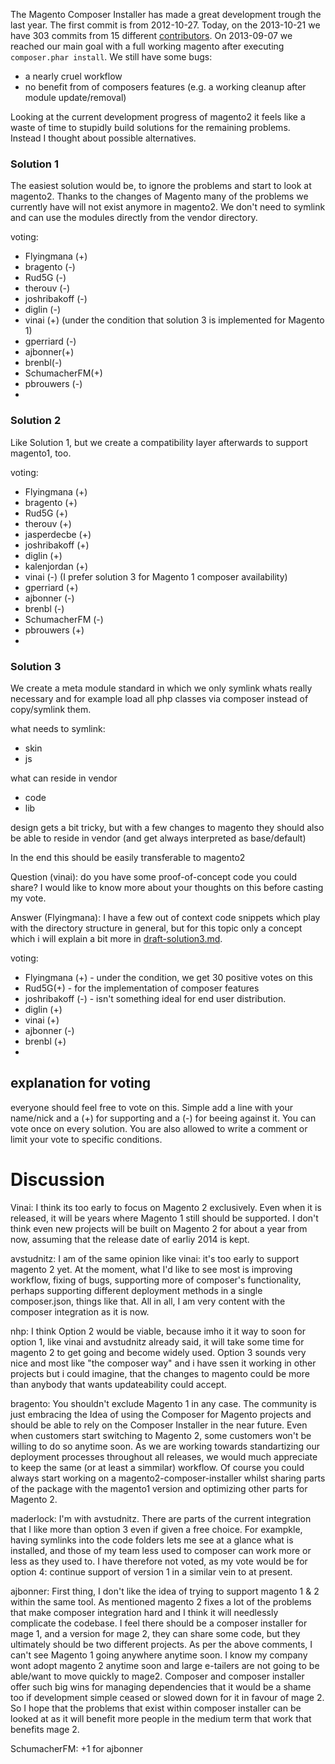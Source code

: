 The Magento Composer Installer has made a great development trough the last year.
The first commit is from 2012-10-27. Today, on the 2013-10-21 we have 303 commits from 15 different [contributors](https://github.com/magento-hackathon/magento-composer-installer/graphs/contributors).
On 2013-09-07 we reached our main goal with a full working magento after executing ```composer.phar install```.
We still have some bugs:
* a nearly cruel workflow
* no benefit from of composers features (e.g. a working cleanup after module update/removal)


Looking at the current development progress of magento2 it feels like a waste of time to stupidly build solutions for the
remaining problems.  
Instead I thought about possible alternatives.


### Solution 1

The easiest solution would be, to ignore the problems and start to look at magento2.
Thanks to the changes of Magento many of the problems we currently have will not exist anymore in magento2.
We don't need to symlink and can use the modules directly from the vendor directory.


voting:

* Flyingmana (+)
* bragento (-)
* Rud5G (-)
* therouv (-)
* joshribakoff (-)
* diglin (-)
* vinai (+) (under the condition that solution 3 is implemented for Magento 1)
* gperriard (-)
* ajbonner(+)
* brenbl(-)
* SchumacherFM(+)
* pbrouwers (-)
*

### Solution 2

Like Solution 1, but we create a compatibility layer afterwards to support magento1, too.


voting:

* Flyingmana (+)
* bragento (+)
* Rud5G (+)
* therouv (+)
* jasperdecbe (+)
* joshribakoff (+)
* diglin (+)
* kalenjordan (+)
* vinai (-) (I prefer solution 3 for Magento 1 composer availability)
* gperriard (+)
* ajbonner (-)
* brenbl (-)
* SchumacherFM (-)
* pbrouwers (+)
*

### Solution 3

We create a meta module standard in which we only symlink whats really necessary and for example load all php
classes via composer instead of copy/symlink them.

what needs to symlink:

* skin
* js

what can reside in vendor

* code 
* lib

design gets a bit tricky, but with a few changes to magento they should also be able to reside in vendor 
(and get always interpreted as base/default)

In the end this should be easily transferable to magento2

Question (vinai): do you have some proof-of-concept code you could share? I would like to know more about your thoughts on this before casting my vote.

Answer (Flyingmana): 
I have a few out of context code snippets which play with the directory structure in general,
but for this topic only a concept which i will explain a bit more in [draft-solution3.md](draft-solution3.md).


voting:

* Flyingmana (+) - under the condition, we get 30 positive votes on this 
* Rud5G(+) - for the implementation of composer features
* joshribakoff (-) - isn't something ideal for end user distribution.
* diglin (+)
* vinai (+)
* ajbonner (-) 
* brenbl (+)
*




## explanation for voting

everyone should feel free to vote on this.
Simple add a line with your name/nick and a (+) for supporting and a (-) for beeing against it.
You can vote once on every solution. You are also allowed to write a comment or limit your vote to specific conditions.


# Discussion

Vinai: I think its too early to focus on Magento 2 exclusively. Even when it is released, it will be years where Magento 1 still should be supported.
I don't think even new projects will be built on Magento 2 for about a year from now, assuming that the release date of earliy 2014 is kept.

avstudnitz: I am of the same opinion like vinai: it's too early to support magento 2 yet. At the moment, 
what I'd like to see most is improving workflow, fixing of bugs, supporting more of composer's functionality, 
perhaps supporting different deployment methods in a single composer.json, things like that. All in all, I am 
very content with the composer integration as it is now.

nhp: I think Option 2 would be viable, because imho it it way to soon for option 1, like vinai and avstudnitz already said, it will take some time
for magento 2 to get going and become widely used. Option 3 sounds very nice and most like "the composer way" and i have ssen it working in other projects
but i could imagine, that the changes to magento could be more than anybody that wants updateability could accept.

bragento: You shouldn't exclude Magento 1 in any case. The community is just embracing the Idea of using the Composer for Magento projects and should be able to rely on the Composer Installer in the near future.
Even when customers start switching to Magento 2, some customers won't be willing to do so anytime soon. As we are working towards standartizing our deployment processes throughout all releases, we would much appreciate to keep the same (or at least a simmilar) workflow.
Of course you could always start working on a magento2-composer-installer whilst sharing parts of the package with the magento1 version and optimizing other parts for Magento 2.

maderlock: I'm with avstudnitz. There are parts of the current integration that I like more than option 3 even if given a free choice. For exampkle, having symlinks into the code folders lets me see at a glance what is installed, and those of my team less used to composer can work more or less as they used to. I have therefore not voted, as my vote would be for option 4: continue support of version 1 in a similar vein to at present.

ajbonner: First thing, I don't like the idea of trying to support magento 1 & 2 within the same tool. As mentioned magento 2 fixes a lot of the problems that make composer integration hard and I think it will needlessly complicate the codebase. I feel there should be a composer installer for mage 1, and a version for mage 2, they can share some code, but they ultimately should be two different projects. As per the above comments, I can't see Magento 1 going anywhere anytime soon. I know my company wont adopt magento 2 anytime soon and large e-tailers are not going to be able/want to move quickly to mage2. Composer and composer installer offer such big wins for managing dependencies that it would be a shame too if development simple ceased or slowed down for it in favour of mage 2. So I hope that the problems that exist within composer installer can be looked at as it will benefit more people in the medium term that work that benefits mage 2.

SchumacherFM: +1 for ajbonner

